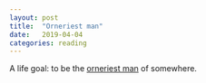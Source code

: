 ```yaml
---
layout: post
title:  "Orneriest man"
date:   2019-04-04
categories: reading
---
```


A life goal: to be the [orneriest man](https://www.desmoinesregister.com/story/news/2019/04/04/obituary-ornery-man-tim-schrandt-iowa-died-spillville-decorah-black-and-decker-old-style-winneshiek/3370246002/) of somewhere.
